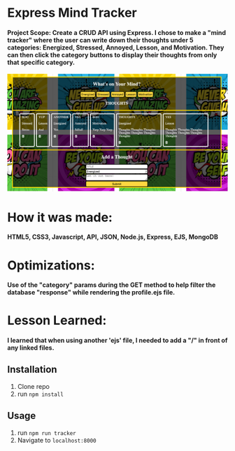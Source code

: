 # Express Mind Tracker

#### Project Scope: Create a CRUD API using Express. I chose to make a "mind tracker" where the user can write down their thoughts under 5 categories: Energized, Stressed, Annoyed, Lesson, and Motivation. They can then click the category buttons to display their thoughts from only that specific category.

![Personal Express Screenshot](/mindScreen.png)

# How it was made:
#### HTML5, CSS3, Javascript, API, JSON, Node.js, Express, EJS, MongoDB

# Optimizations:
#### Use of the "category" params during the GET method to help filter the database "response" while rendering the profile.ejs file.

# Lesson Learned:
#### I learned that when using another 'ejs' file, I needed to add a "/" in front of any linked files.

## Installation

1. Clone repo
2. run `npm install`

## Usage

1. run `npm run tracker`
2. Navigate to `localhost:8000`
